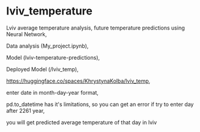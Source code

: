 # lviv_temperature
Lviv average temperature analysis, future temperature predictions using Neural Network,

Data analysis (My_project.ipynb),

Model (lviv-temperature-predictions), 

Deployed Model (/lviv_temp), 

https://huggingface.co/spaces/KhrystynaKolba/lviv_temp, 

enter date in month-day-year format, 

pd.to_datetime has it's limitations, so you can get an error if try to enter day after 2261 year,  

you will get predicted average temperature of that day in lviv
